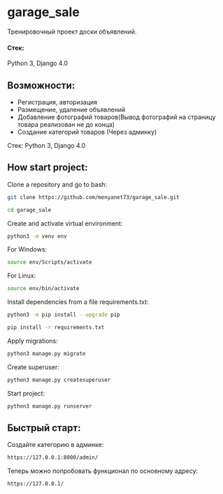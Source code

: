 # garage_sale
Тренировочный проект доски объявлений. 
#### Стек:
Python 3, Django 4.0

## Возможности:
* Регистрация, авторизация
* Размещение, удаление объявлений
* Добавление фотографий товаров(Вывод фотографий на страницу товара реализован не до конца)
* Создание категорий товаров (Через админку)

Стек: Python 3, Django 4.0
## How start project:

Clone a repository and go to bash:

```sh
git clone https://github.com/menyanet73/garage_sale.git
```

```sh
cd garage_sale
```

Create and activate virtual environment:

```sh
python3 -m venv env
```
For Windows:
```sh
source env/Scripts/activate  
```
For Linux:
```sh
source env/bin/activate  
```

Install dependencies from a file requirements.txt:

```sh
python3 -m pip install --upgrade pip
```

```sh
pip install -r requirements.txt
```

Apply migrations:

```sh
python3 manage.py migrate
```
Create superuser:
```sh
python3 manage.py createsuperuser
```


Start project:

```sh
python3 manage.py runserver
```

## Быстрый старт:

Создайте категорию в админке:
```sh
https://127.0.0.1:8000/admin/
```

Теперь можно попробовать функционал по основному адресу:
```sh
https://127.0.0.1/
```
